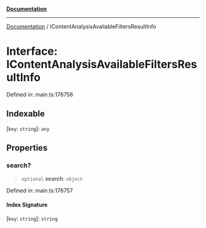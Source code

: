 [**Documentation**](../README.md)

***

[Documentation](../README.md) / IContentAnalysisAvailableFiltersResultInfo

# Interface: IContentAnalysisAvailableFiltersResultInfo

Defined in: main.ts:176756

## Indexable

\[`key`: `string`\]: `any`

## Properties

### search?

> `optional` **search**: `object`

Defined in: main.ts:176757

#### Index Signature

\[`key`: `string`\]: `string`
